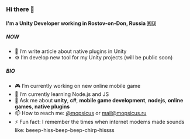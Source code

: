 ### Hi there 👋

#### I'm a Unity Developer working in Rostov-on-Don, Russia 🇷🇺

##### NOW

- 📝 I’m write article about native plugins in Unity
- ⚙️ I’m develop new tool for my Unity projects (will be public soon)

##### BIO

- 🎮 I’m currently working on new online mobile game
- 🌱 I’m currently learning Node.js and JS
- 💬 Ask me about **unity**, **c#**, **mobile game development**, **nodejs**, **online games**, **native plugins**
- 📫 How to reach me: [@mopsicus](http://t.me/mopsicus) or [mail@mopsicus.ru](mailto:mail@mopsicus.ru)
- ⚡ Fun fact: I remember the times when internet modems made sounds like: beeep-hiss-beep-beep-chirp-hissss
